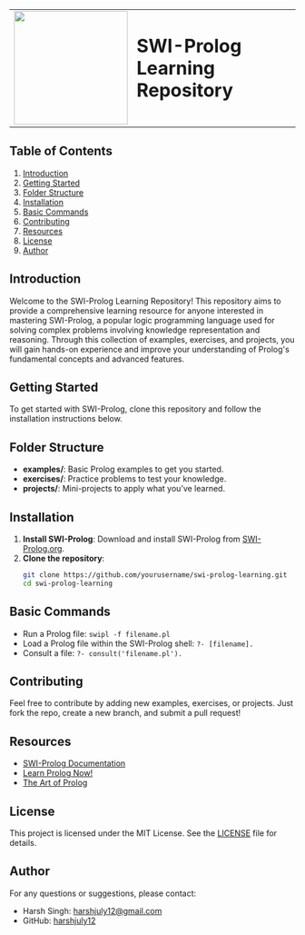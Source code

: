 <table>
  <tr>
    <td><img src="https://github.com/user-attachments/assets/8f26377a-1478-420f-84f3-7a7af0adbd2c" width="200"></td>
    <td><h1 style="margin: 0;">SWI-Prolog Learning Repository</h1></td>
  </tr>
</table>

## Table of Contents

1. [Introduction](#introduction)
2. [Getting Started](#getting-started)
3. [Folder Structure](#folder-structure)
4. [Installation](#installation)
5. [Basic Commands](#basic-commands)
6. [Contributing](#contributing)
7. [Resources](#resources)
8. [License](#license)
9. [Author](#author)

## Introduction

Welcome to the SWI-Prolog Learning Repository! This repository aims to provide a comprehensive learning resource for anyone interested in mastering SWI-Prolog, a popular logic programming language used for solving complex problems involving knowledge representation and reasoning. Through this collection of examples, exercises, and projects, you will gain hands-on experience and improve your understanding of Prolog's fundamental concepts and advanced features.

## Getting Started

To get started with SWI-Prolog, clone this repository and follow the installation instructions below.

## Folder Structure

- **examples/**: Basic Prolog examples to get you started.
- **exercises/**: Practice problems to test your knowledge.
- **projects/**: Mini-projects to apply what you’ve learned.

## Installation

1. **Install SWI-Prolog**: Download and install SWI-Prolog from [SWI-Prolog.org](https://www.swi-prolog.org/Download.html).
2. **Clone the repository**:
    ```bash
    git clone https://github.com/yourusername/swi-prolog-learning.git
    cd swi-prolog-learning
    ```

## Basic Commands

- Run a Prolog file: `swipl -f filename.pl`
- Load a Prolog file within the SWI-Prolog shell: `?- [filename].`
- Consult a file: `?- consult('filename.pl').`

## Contributing

Feel free to contribute by adding new examples, exercises, or projects. Just fork the repo, create a new branch, and submit a pull request!

## Resources

- [SWI-Prolog Documentation](https://www.swi-prolog.org/pldoc/)
- [Learn Prolog Now!](https://www.learnprolognow.org/)
- [The Art of Prolog](https://mitpress.mit.edu/9780262512278/the-art-of-prolog/)

## License

This project is licensed under the MIT License. See the [LICENSE](LICENSE) file for details.

## Author
For any questions or suggestions, please contact:
- Harsh Singh: [harshjuly12@gmail.com](mailto:harshjuly12@gmail.com)
- GitHub: [harshjuly12](https://github.com/harshjuly12)
